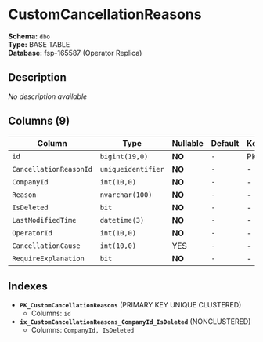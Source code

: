# CustomCancellationReasons

**Schema:** `dbo`  
**Type:** BASE TABLE  
**Database:** fsp-165587 (Operator Replica)

## Description

*No description available*

## Columns (9)

| Column | Type | Nullable | Default | Keys | Description |
|--------|------|----------|---------|------|-------------|
| `id` | `bigint(19,0)` | **NO** | `-` | PK | - |
| `CancellationReasonId` | `uniqueidentifier` | **NO** | `-` | - | - |
| `CompanyId` | `int(10,0)` | **NO** | `-` | - | - |
| `Reason` | `nvarchar(100)` | **NO** | `-` | - | - |
| `IsDeleted` | `bit` | **NO** | `-` | - | - |
| `LastModifiedTime` | `datetime(3)` | **NO** | `-` | - | - |
| `OperatorId` | `int(10,0)` | **NO** | `-` | - | - |
| `CancellationCause` | `int(10,0)` | YES | `-` | - | - |
| `RequireExplanation` | `bit` | **NO** | `-` | - | - |

## Indexes

- **`PK_CustomCancellationReasons`** (PRIMARY KEY UNIQUE CLUSTERED)
  - Columns: `id`
- **`ix_CustomCancellationReasons_CompanyId_IsDeleted`** (NONCLUSTERED)
  - Columns: `CompanyId, IsDeleted`
